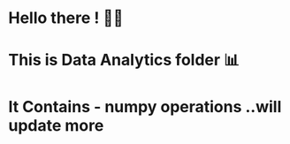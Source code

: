 # Hello there ! 🐱‍👓
# This is Data Analytics folder 📊
# It Contains - numpy operations ..will update more 
